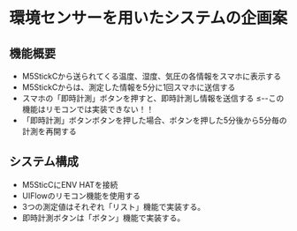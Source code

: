 # 環境センサーを用いたシステムの企画案
## 機能概要
- M5StickCから送られてくる温度、湿度、気圧の各情報をスマホに表示する
- M5StickCからは、測定した情報を5分に1回スマホに送信する
- スマホの「即時計測」ボタンを押すと、即時計測し情報を送信する ≤--この機能はリモコンでは実装できない！！
- 「即時計測」ボタンボタンを押した場合、ボタンを押した5分後から5分毎の計測を再開する
## システム構成
- M5SticCにENV HATを接続
- UIFlowのリモコン機能を使用する
- 3つの測定値はそれぞれ「リスト」機能で実装する。
- 即時計測ボタンは「ボタン」機能で実装する。
